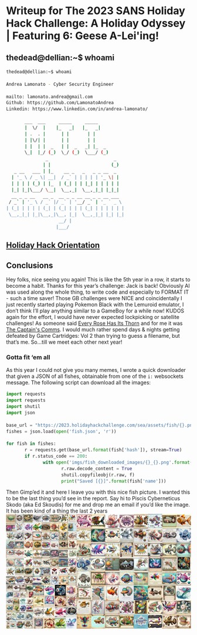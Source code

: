# Writeup for The 2023 SANS Holiday Hack Challenge: A Holiday Odyssey \| Featuring 6: Geese A-Lei'ing!

## thedead@dellian:~$ whoami
```bash
thedead@dellian:~$ whoami

Andrea Lamonato - Cyber Security Engineer

mailto: lamonato.andrea@gmail.com
Github: https://github.com/LamonatoAndrea
Linkedin: https://www.linkedin.com/in/andrea-lamonato/

       ___  ___     _____     _____     
       |  \/  |    |_   _|   |_   _|         
       | .  . |      | |       | |           
       | |\/| |      | |       | |           
       | |  | |  _   | |  _   _| |_  _       
       \_|  |_/ (_)  \_/ (_)  \___/ (_)      
               _                         _     
              | |                       (_)    
   _ __   ___ | |_    __ _   _   _ _ __  _     
  | '_ \ / _ \| __|  / _` | | | | | '_ \| |    
  | | | | (_) | |_  | (_| | | |_| | | | | |    
  |_| |_|\___/ \__|  \__,_|  \__,_|_| |_|_|    
  __ _ _ __   __ _  __ _ _ __ __ _ _ __ ___  
 / _` | '_ \ / _` |/ _` | '__/ _` | '_ ` _ \ 
| (_| | | | | (_| | (_| | | | (_| | | | | | |
 \__,_|_| |_|\__,_|\__, |_|  \__,_|_| |_| |_|
                    __/ |                    
                   |___/                     
```

## [Holiday Hack Orientation](/01%20-%20KringleCon%20Orientation/README.md)

## Conclusions
Hey folks, nice seeing you again! This is like the 5th year in a row, it starts to become a habit. Thanks for this year’s challenge: Jack is back! Obviously AI was used along the whole thing, to write code and
especially to FORMAT IT - such a time saver! Those GB challenges were NICE and coincidentally I
just recently started playing Pokemon Black with the Lemuroid emulator, I don’t think I’ll play anything
similar to a GameBoy for a while now! KUDOS again for the effort, I would have never expected lockpicking or satellite challenges! As someone said [Every Rose Has Its Thorn](https://www.youtube.com/watch?v=j2r2nDhTzO4) and for me it was [The Captain's Comms](https://github.com/LamonatoAndrea/KringleCon5/tree/master/04%20-%20Recover%20the%20Web%20Ring/04.06%20-%20Glamtariel's%20Fountain). I would much rather spend days & nights getting defeated by Game Cartridges: Vol 2 than trying to guess a filename, but that’s me. So...till we meet each other next year!

### Gotta fit ‘em all
As this year I could not give you many memes, I wrote a quick downloader that given a JSON of all fishes,
obtainable from one of the `i:` websockets message. The following script can download all the images:
```python
import requests
import requests
import shutil
import json

base_url = "https://2023.holidayhackchallenge.com/sea/assets/fish/{}.png"
fishes = json.load(open('fish.json', 'r'))

for fish in fishes:
       r = requests.get(base_url.format(fish['hash']), stream=True)
       if r.status_code == 200:
              with open('imgs/fish_downloaded_images/{}_{}.png'.format(fish['name'], fish['hash']), 'wb') as f:
                     r.raw.decode_content = True
                     shutil.copyfileobj(r.raw, f)
                     print("Saved [{}]".format(fish['name']))
```
Then Gimp’ed it and here I leave you with this nice fish picture. I wanted this to be the last thing you’d see in the report. Say hi to Piscis Cyberneticus Skodo (aka Ed Skoudis) for me and drop me an email if you’d like the image. It has been kind of a thing the last 2 years
![gotta_catch_em_all](imgs/Montage_1024.png)
